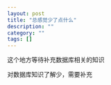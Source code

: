 ```yaml
---
layout: post
title: "总感觉少了点什么"
description: ""
category: ""
tags: []
---
```

这个地方等待补充数据库相关的知识

对数据库知识了解少，需要补充
